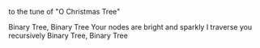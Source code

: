 to the tune of "O Christmas Tree"

Binary Tree, Binary Tree
Your nodes are bright and sparkly
I traverse you recursively
Binary Tree, Binary Tree